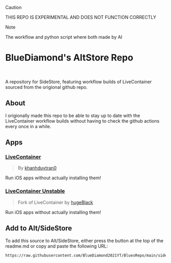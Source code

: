 > [!Caution]
> THIS REPO IS EXPERIMENTAL AND DOES NOT FUNCTION CORRECTLY

> [!Note]
> The workflow and python script where both made by AI

# BlueDiamond's AltStore Repo

<p align="center">
  <a href=""><img alt="" src="https://img.shields.io/github/last-commit/BlueDiamond2021YT/MySideStoreRepo" /></a>
  <a href="https://www.naturl.link/bluesrepo"><img alt="" src="https://img.shields.io/badge/Add%20to-Alt%2FSideStore-blue?style=flat&logo=data%3Aimage%2Fpng%3Bbase64%2CiVBORw0KGgoAAAANSUhEUgAAACAAAAAgCAYAAABzenr0AAAAAXNSR0IArs4c6QAAAERlWElmTU0AKgAAAAgAAYdpAAQAAAABAAAAGgAAAAAAA6ABAAMAAAABAAEAAKACAAQAAAABAAAAIKADAAQAAAABAAAAIAAAAACshmLzAAAICElEQVRYCZ1XXYieRxU%2BM%2FP%2Bfb%2B7XzaBtZJg1BIXt1Vag%2FHKNqitKKI3incWNRirXkgQwTsVvFEpUhFqqXglvbKklkrVUlTSXqRtYlprWzQ21oZummZ3v5%2F3d2Z8zrwz335dliie5d2Zb94z5%2Bc558ycV9AuWjtfrsel%2BOKgbI5bokP7G7XMLCvC2GJCdjUnIcfWrOhYiammbNvagSHKZkokU2PTqTFpThRXSgkeCzERE30xKdUfOpX9xU0vpn9ZVCnCj1vP2vj1qP5x19qvdGqKhk37ZlS24wDC%2BhVRgjHDWjQjGhSWulMowXzYCMrwroOHDZB42IDIPwpjXJCGYff1X1HfPEyiYMnSiYfyjUw%2FZrT9mq5sxGtTbck4FijC5kUyNRHQIa13VmvLK9cncCit9cmt5eL0RbIZczsD0jj%2F4bVa3xa2q9JSp27B2YYRORTyU8DzCu%2BYBI9Aqa6AP6jAvMDaDM82j03L5176fzNtnOFRJD9advWPeFmOLpQ3x0bdPeQ4YlMNmAMlUDiPUVjEmNSt8NGKon1DaRnqvWhSGhrDwDH4cyDKlBtDMzylrU9coHJNVlbchXW1Besar7yEwE0Y4%2F6K1sM4t1Qg5iWEXTatsNuPSTp2RyxMZq3Bu6k3jBUxH9NuBxZ%2BRzqqvyyloY%2FZ2pDwSUdVuxEZSxNYzb%2B28tYIJxGojHJF64fJHL6R6F1HBB2%2BSTm5%2FO%2BaD4njXfi3O0cKyJYyuoNz4NAC31umPcQ9DmHAyEYxHdhP9PHbUpmlkpJY0AdulyZbdba695seNeZud7hlN1%2F8baw9KE2l%2B%2By9ZcigYKAFTTCfIcPHHgHO%2Bi2OIYyYMVJJo1%2B7siPq6lUplzIpaLazxjImjCKPjSH2eIKwzjDmPoSQNGjLsDXQWcgbelCSYaxhhIXyBA8byMoj1P1z%2FxTq%2FPMt1gY8fz3T0EsXNL0Re0F%2B4JAsPrzsYuXfl8JSJCHUQLjFOIPFfc%2FCykeRNUcHQrytL2lIwu2NgMINqaJbbpaSVxqU3OZlhqfdyGUIXqeCFwMmu8cCyjMryB063iDHvImEHJaCjq5KOvFuYddXEtlNAkc7tqa08z%2Be1XTpdSFS3o1KqeDIJoxIYSgjl6KyYhhUAfYOxhwHFv8OSETBe2Loa6uLWihW%2FoOjKR3ISLEaVCihdHcI8ykOqLPnGnrk4UKLTaE6QCygx4xBAc%2FH8LbPE08FjOj4%2BRwBhmPbkDrSi%2Bjke5SFcsGKf%2F%2Bypicu1raeCTH0R3NcCXrjKrz5G1wkqTIP9BTer8BzpgA5z6MJzhCMid%2FPa0wuBzj27D1n5wDH73uXjX3%2FSuIcYOU%2F%2BXNDayMh9jMWPahDeHqQPlzFRTRyAOFY5lOURYLFK%2BGrpuuN4fXmX42enLEqGUMx9kvoS5XcyYEEtxnT2kgJrFMNgQ%2B9qOnQAUHfvTOhdI6VY5v%2FA7r%2FEzVlos59p6JLv6wJ4FINHQyxK0Ozx8URpHbrnaINa2EMyhG9%2F5sihp%2BpgjUGd8AL17TVJhYxPP70EUXff7Sypx6sxKFI46YWKq7ao2Pg742%2Bq0AIwN4M90EgJLTp1kJaJCeTeU3rK38yqBbRCmiXKWLvE8BdecanN0icu6rtrQeU%2BMiNHOOOfOy52l6bKWW5pDjvEMSNV2v978tWohkRAuuro4jeeVDYnpbiygua3rykZRcyY%2FD2cgeR6mJvgvTcMRNhyH6DFOWswKNgiMRJ98mDsbnneCZRCY7mZbhQilyGTz1Z068fLPRsg9T7bonoS6c61E2JTt9T0jO%2FqokNSFg2qAsjukCbKyGFPekUcyl9RwQGttH4TH7i74389iMNnblY6Rm846TkkMQ4kPhJoGS0hAvpzpg%2B87nMlUKMwmHl%2FA531HXJ2%2BR4Iuc9LJWoAot48tFcYnz4pZzOvWxofV%2Bt15fjtt6wpa8lLfe0%2BfAHY%2Fl2HFjHPhTTU6fRS%2FCVvpCMfHcATEAOx9wtuvDSqUbYcbq1xeWrgEPAxL3eAPONRqonYcTT6MUyrm%2BsKSCS1iQ3p4pOfl5Sr0u07wZuzdxW9w%2BNkOspe2gTFuPN%2FQWfgHwk4zihFC8dWIvwKyRK7IU11ynP7Sua%2BCZsWxH0g7gH9qJtXyVTTqQ9SJKmMcMuXBha71kUH0QDHLkFjOBWi09M9p6v5y0H6R7S%2FFIzV7q3URVDBJJSTdGSiVc5%2BQL87g0UBu%2B532fouV9k5YHsgkOhM17szLmZCe3ddJfBGmVQghlX8iWJPv3RIJThjzz8fEsG7yXmgUoIi5APnCcSqclPIAM4mdC4zDeMvVX4qKICcvKFsOLE%2B20U1%2FIBfJB8A2HAWQcDICBFW1ZhgwZzQGaGtooQElbOdP5ZfGc90N66z6IbYm8fuq%2BhONX0j2fMW1LeWeNQaJe16xmFrqW83610fz6%2BNy7s3XxnRjggFDcT%2BNxyn1eAPxoje7FWYt73l1aD%2Fi9mg%2BFVL4QDPIzikg%2FVMn5n4OFs59sywXwZN24Cx7pK%2FuwL%2BdJXXRXMov4pfDn8juFn77mG2Xu%2B1QP8rJyJYeSHhbH1c1ehLFDuD6JSghchAnBzKgBxpcTj3Xz4dV5sWe8SxdZs%2BVP4xrkXyedVQThmEqiw90z8oelG7yF7zxS%2Betj7%2F0Iw2%2F50M1%2F6xGdd3S04EDaufGu81i3NCTvRx6NSvEOVYsj3w27lAf6AUAehCQYwOl3c0RkaZ8C9lTbmlY6IHscBev%2F33lx5Puji8T9y3EQwG70gzgAAAABJRU5ErkJggg%3D%3D" /></a>
  <a href=""><img alt="" src="https://img.shields.io/github/repo-size/BlueDiamond2021YT/MySideStoreRepo" /></a>
</p>

A repository for SideStore, featuring workflow builds of LiveContainer sourced from the origional github repo.

## About
I origionally made this repo to be able to stay up to date with the LiveContainer workflow builds without having to check the github actions every once in a while.

## Apps

### [LiveContainer](https://github.com/khanhduytran0/LiveContainer)
> By [khanhduytran0](https://github.com/khanhduytran0)

Run iOS apps without actually installing them!

### [LiveContainer Unstable](https://github.com/hugeBlack/LiveContainer)
> Fork of LiveContainer by [hugeBlack](https://github.com/hugeBlack)

Run iOS apps without actually installing them!
## Add to Alt/SideStore

To add this source to Alt/SideStore, either press the button at the top of the readme.md or copy and paste the following URL:
```
https://raw.githubusercontent.com/BlueDiamond2021YT/BluesRepo/main/sidestore_repo.json
```
